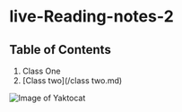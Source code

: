 # live-Reading-notes-2



## Table of Contents
1. Class One
2. [Class two](/class two.md)

![Image of Yaktocat](https://octodex.github.com/images/yaktocat.png)
